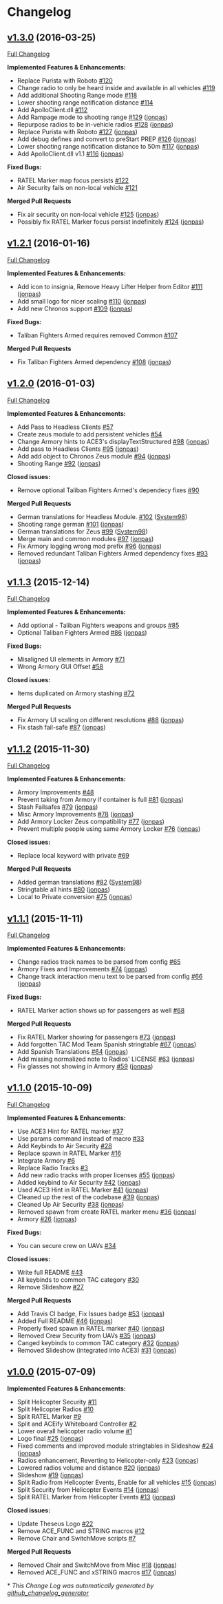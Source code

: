 # Changelog

## [v1.3.0](https://github.com/Theseus-Aegis/tac-a3-mods/tree/v1.3.0) (2016-03-25)
[Full Changelog](https://github.com/Theseus-Aegis/tac-a3-mods/compare/v1.2.1...v1.3.0)

**Implemented Features & Enhancements:**

- Replace Purista with Roboto [\#120](https://github.com/Theseus-Aegis/tac-a3-mods/issues/120)
- Change radio to only be heard inside and available in all vehicles [\#119](https://github.com/Theseus-Aegis/tac-a3-mods/issues/119)
- Add additional Shooting Range mode [\#118](https://github.com/Theseus-Aegis/tac-a3-mods/issues/118)
- Lower shooting range notification distance [\#114](https://github.com/Theseus-Aegis/tac-a3-mods/issues/114)
- Add ApolloClient.dll [\#112](https://github.com/Theseus-Aegis/tac-a3-mods/issues/112)
- Add Rampage mode to shooting range [\#129](https://github.com/Theseus-Aegis/tac-a3-mods/pull/129) ([jonpas](https://github.com/jonpas))
- Repurpose radios to be in-vehicle radios [\#128](https://github.com/Theseus-Aegis/tac-a3-mods/pull/128) ([jonpas](https://github.com/jonpas))
- Replace Purista with Roboto [\#127](https://github.com/Theseus-Aegis/tac-a3-mods/pull/127) ([jonpas](https://github.com/jonpas))
- Add debug defines and convert to preStart PREP [\#126](https://github.com/Theseus-Aegis/tac-a3-mods/pull/126) ([jonpas](https://github.com/jonpas))
- Lower shooting range notification distance to 50m [\#117](https://github.com/Theseus-Aegis/tac-a3-mods/pull/117) ([jonpas](https://github.com/jonpas))
- Add ApolloClient.dll v1.1 [\#116](https://github.com/Theseus-Aegis/tac-a3-mods/pull/116) ([jonpas](https://github.com/jonpas))

**Fixed Bugs:**

- RATEL Marker map focus persists [\#122](https://github.com/Theseus-Aegis/tac-a3-mods/issues/122)
- Air Security fails on non-local vehicle [\#121](https://github.com/Theseus-Aegis/tac-a3-mods/issues/121)

**Merged Pull Requests**

- Fix air security on non-local vehicle [\#125](https://github.com/Theseus-Aegis/tac-a3-mods/pull/125) ([jonpas](https://github.com/jonpas))
- Possibly fix RATEL Marker focus persist indefinitely [\#124](https://github.com/Theseus-Aegis/tac-a3-mods/pull/124) ([jonpas](https://github.com/jonpas))

## [v1.2.1](https://github.com/Theseus-Aegis/tac-a3-mods/tree/v1.2.1) (2016-01-16)
[Full Changelog](https://github.com/Theseus-Aegis/tac-a3-mods/compare/v1.2.0...v1.2.1)

**Implemented Features & Enhancements:**

- Add icon to insignia, Remove Heavy Lifter Helper from Editor [\#111](https://github.com/Theseus-Aegis/tac-a3-mods/pull/111) ([jonpas](https://github.com/jonpas))
- Add small logo for nicer scaling [\#110](https://github.com/Theseus-Aegis/tac-a3-mods/pull/110) ([jonpas](https://github.com/jonpas))
- Add new Chronos support [\#109](https://github.com/Theseus-Aegis/tac-a3-mods/pull/109) ([jonpas](https://github.com/jonpas))

**Fixed Bugs:**

- Taliban Fighters Armed requires removed Common [\#107](https://github.com/Theseus-Aegis/tac-a3-mods/issues/107)

**Merged Pull Requests**

- Fix Taliban Fighters Armed dependency [\#108](https://github.com/Theseus-Aegis/tac-a3-mods/pull/108) ([jonpas](https://github.com/jonpas))

## [v1.2.0](https://github.com/Theseus-Aegis/tac-a3-mods/tree/v1.2.0) (2016-01-03)
[Full Changelog](https://github.com/Theseus-Aegis/tac-a3-mods/compare/v1.1.3...v1.2.0)

**Implemented Features & Enhancements:**

- Add Pass to Headless Clients [\#57](https://github.com/Theseus-Aegis/tac-a3-mods/issues/57)
- Create zeus module to add persistent vehicles [\#54](https://github.com/Theseus-Aegis/tac-a3-mods/issues/54)
- Change Armory hints to ACE3's displayTextStructured [\#98](https://github.com/Theseus-Aegis/tac-a3-mods/pull/98) ([jonpas](https://github.com/jonpas))
- Add pass to Headless Clients [\#95](https://github.com/Theseus-Aegis/tac-a3-mods/pull/95) ([jonpas](https://github.com/jonpas))
- Add add object to Chronos Zeus module [\#94](https://github.com/Theseus-Aegis/tac-a3-mods/pull/94) ([jonpas](https://github.com/jonpas))
- Shooting Range [\#92](https://github.com/Theseus-Aegis/tac-a3-mods/pull/92) ([jonpas](https://github.com/jonpas))

**Closed issues:**

- Remove optional Taliban Fighters Armed's dependecy fixes [\#90](https://github.com/Theseus-Aegis/tac-a3-mods/issues/90)

**Merged Pull Requests**

- German translations for Headless Module. [\#102](https://github.com/Theseus-Aegis/tac-a3-mods/pull/102) ([System98](https://github.com/System98))
- Shooting range german [\#101](https://github.com/Theseus-Aegis/tac-a3-mods/pull/101) ([jonpas](https://github.com/jonpas))
- German translations for Zeus [\#99](https://github.com/Theseus-Aegis/tac-a3-mods/pull/99) ([System98](https://github.com/System98))
- Merge main and common modules [\#97](https://github.com/Theseus-Aegis/tac-a3-mods/pull/97) ([jonpas](https://github.com/jonpas))
- Fix Armory logging wrong mod prefix [\#96](https://github.com/Theseus-Aegis/tac-a3-mods/pull/96) ([jonpas](https://github.com/jonpas))
- Removed redundant Taliban Fighters Armed dependency fixes [\#93](https://github.com/Theseus-Aegis/tac-a3-mods/pull/93) ([jonpas](https://github.com/jonpas))

## [v1.1.3](https://github.com/Theseus-Aegis/tac-a3-mods/tree/v1.1.3) (2015-12-14)
[Full Changelog](https://github.com/Theseus-Aegis/tac-a3-mods/compare/v1.1.2...v1.1.3)

**Implemented Features & Enhancements:**

- Add optional - Taliban Fighters weapons and groups [\#85](https://github.com/Theseus-Aegis/tac-a3-mods/issues/85)
- Optional Taliban Fighters Armed [\#86](https://github.com/Theseus-Aegis/tac-a3-mods/pull/86) ([jonpas](https://github.com/jonpas))

**Fixed Bugs:**

- Misaligned UI elements in Armory [\#71](https://github.com/Theseus-Aegis/tac-a3-mods/issues/71)
- Wrong Armory GUI Offset [\#58](https://github.com/Theseus-Aegis/tac-a3-mods/issues/58)

**Closed issues:**

- Items duplicated on Armory stashing [\#72](https://github.com/Theseus-Aegis/tac-a3-mods/issues/72)

**Merged Pull Requests**

- Fix Armory UI scaling on different resolutions [\#88](https://github.com/Theseus-Aegis/tac-a3-mods/pull/88) ([jonpas](https://github.com/jonpas))
- Fix stash fail-safe [\#87](https://github.com/Theseus-Aegis/tac-a3-mods/pull/87) ([jonpas](https://github.com/jonpas))

## [v1.1.2](https://github.com/Theseus-Aegis/tac-a3-mods/tree/v1.1.2) (2015-11-30)
[Full Changelog](https://github.com/Theseus-Aegis/tac-a3-mods/compare/v1.1.1...v1.1.2)

**Implemented Features & Enhancements:**

- Armory Improvements [\#48](https://github.com/Theseus-Aegis/tac-a3-mods/issues/48)
- Prevent taking from Armory if container is full [\#81](https://github.com/Theseus-Aegis/tac-a3-mods/pull/81) ([jonpas](https://github.com/jonpas))
- Stash Failsafes [\#79](https://github.com/Theseus-Aegis/tac-a3-mods/pull/79) ([jonpas](https://github.com/jonpas))
- Misc Armory Improvements [\#78](https://github.com/Theseus-Aegis/tac-a3-mods/pull/78) ([jonpas](https://github.com/jonpas))
- Add Armory Locker Zeus compatibility [\#77](https://github.com/Theseus-Aegis/tac-a3-mods/pull/77) ([jonpas](https://github.com/jonpas))
- Prevent multiple people using same Armory Locker [\#76](https://github.com/Theseus-Aegis/tac-a3-mods/pull/76) ([jonpas](https://github.com/jonpas))

**Closed issues:**

- Replace local keyword with private [\#69](https://github.com/Theseus-Aegis/tac-a3-mods/issues/69)

**Merged Pull Requests**

- Added german translations [\#82](https://github.com/Theseus-Aegis/tac-a3-mods/pull/82) ([System98](https://github.com/System98))
- Stringtable all hints [\#80](https://github.com/Theseus-Aegis/tac-a3-mods/pull/80) ([jonpas](https://github.com/jonpas))
- Local to Private conversion [\#75](https://github.com/Theseus-Aegis/tac-a3-mods/pull/75) ([jonpas](https://github.com/jonpas))

## [v1.1.1](https://github.com/Theseus-Aegis/tac-a3-mods/tree/v1.1.1) (2015-11-11)
[Full Changelog](https://github.com/Theseus-Aegis/tac-a3-mods/compare/v1.1.0...v1.1.1)

**Implemented Features & Enhancements:**

- Change radios track names to be parsed from config [\#65](https://github.com/Theseus-Aegis/tac-a3-mods/issues/65)
- Armory Fixes and Improvements [\#74](https://github.com/Theseus-Aegis/tac-a3-mods/pull/74) ([jonpas](https://github.com/jonpas))
- Change track interaction menu text to be parsed from config [\#66](https://github.com/Theseus-Aegis/tac-a3-mods/pull/66) ([jonpas](https://github.com/jonpas))

**Fixed Bugs:**

- RATEL Marker action shows up for passengers as well [\#68](https://github.com/Theseus-Aegis/tac-a3-mods/issues/68)

**Merged Pull Requests**

- Fix RATEL Marker showing for passengers [\#73](https://github.com/Theseus-Aegis/tac-a3-mods/pull/73) ([jonpas](https://github.com/jonpas))
- Add forgotten TAC Mod Team Spanish stringtable [\#67](https://github.com/Theseus-Aegis/tac-a3-mods/pull/67) ([jonpas](https://github.com/jonpas))
- Add Spanish Translations [\#64](https://github.com/Theseus-Aegis/tac-a3-mods/pull/64) ([jonpas](https://github.com/jonpas))
- Add missing normalized note to Radios' LICENSE [\#63](https://github.com/Theseus-Aegis/tac-a3-mods/pull/63) ([jonpas](https://github.com/jonpas))
- Fix glasses not showing in Armory [\#59](https://github.com/Theseus-Aegis/tac-a3-mods/pull/59) ([jonpas](https://github.com/jonpas))

## [v1.1.0](https://github.com/Theseus-Aegis/tac-a3-mods/tree/v1.1.0) (2015-10-09)
[Full Changelog](https://github.com/Theseus-Aegis/tac-a3-mods/compare/v1.0.0...v1.1.0)

**Implemented Features & Enhancements:**

- Use ACE3 Hint for RATEL marker [\#37](https://github.com/Theseus-Aegis/tac-a3-mods/issues/37)
- Use params command instead of macro [\#33](https://github.com/Theseus-Aegis/tac-a3-mods/issues/33)
- Add Keybinds to Air Security [\#28](https://github.com/Theseus-Aegis/tac-a3-mods/issues/28)
- Replace spawn in RATEL Marker [\#16](https://github.com/Theseus-Aegis/tac-a3-mods/issues/16)
- Integrate Armory [\#6](https://github.com/Theseus-Aegis/tac-a3-mods/issues/6)
- Replace Radio Tracks [\#3](https://github.com/Theseus-Aegis/tac-a3-mods/issues/3)
- Add new radio tracks with proper licenses [\#55](https://github.com/Theseus-Aegis/tac-a3-mods/pull/55) ([jonpas](https://github.com/jonpas))
- Added keybind to Air Security [\#42](https://github.com/Theseus-Aegis/tac-a3-mods/pull/42) ([jonpas](https://github.com/jonpas))
- Used ACE3 Hint in RATEL Marker [\#41](https://github.com/Theseus-Aegis/tac-a3-mods/pull/41) ([jonpas](https://github.com/jonpas))
- Cleaned up the rest of the codebase [\#39](https://github.com/Theseus-Aegis/tac-a3-mods/pull/39) ([jonpas](https://github.com/jonpas))
- Cleaned Up Air Security [\#38](https://github.com/Theseus-Aegis/tac-a3-mods/pull/38) ([jonpas](https://github.com/jonpas))
- Removed spawn from create RATEL marker menu [\#36](https://github.com/Theseus-Aegis/tac-a3-mods/pull/36) ([jonpas](https://github.com/jonpas))
- Armory [\#26](https://github.com/Theseus-Aegis/tac-a3-mods/pull/26) ([jonpas](https://github.com/jonpas))

**Fixed Bugs:**

- You can secure crew on UAVs [\#34](https://github.com/Theseus-Aegis/tac-a3-mods/issues/34)

**Closed issues:**

- Write full README [\#43](https://github.com/Theseus-Aegis/tac-a3-mods/issues/43)
- All keybinds to common TAC category [\#30](https://github.com/Theseus-Aegis/tac-a3-mods/issues/30)
- Remove Slideshow [\#27](https://github.com/Theseus-Aegis/tac-a3-mods/issues/27)

**Merged Pull Requests**

- Add Travis CI badge, Fix Issues badge [\#53](https://github.com/Theseus-Aegis/tac-a3-mods/pull/53) ([jonpas](https://github.com/jonpas))
- Added Full README [\#46](https://github.com/Theseus-Aegis/tac-a3-mods/pull/46) ([jonpas](https://github.com/jonpas))
- Properly fixed spawn in RATEL marker [\#40](https://github.com/Theseus-Aegis/tac-a3-mods/pull/40) ([jonpas](https://github.com/jonpas))
- Removed Crew Security from UAVs [\#35](https://github.com/Theseus-Aegis/tac-a3-mods/pull/35) ([jonpas](https://github.com/jonpas))
- Canged keybinds to common TAC category [\#32](https://github.com/Theseus-Aegis/tac-a3-mods/pull/32) ([jonpas](https://github.com/jonpas))
- Removed Slideshow \(integrated into ACE3\) [\#31](https://github.com/Theseus-Aegis/tac-a3-mods/pull/31) ([jonpas](https://github.com/jonpas))

## [v1.0.0](https://github.com/Theseus-Aegis/tac-a3-mods/tree/v1.0.0) (2015-07-09)
**Implemented Features & Enhancements:**

- Split Helicopter Security [\#11](https://github.com/Theseus-Aegis/tac-a3-mods/issues/11)
- Split Helicopter Radios [\#10](https://github.com/Theseus-Aegis/tac-a3-mods/issues/10)
- Split RATEL Marker [\#9](https://github.com/Theseus-Aegis/tac-a3-mods/issues/9)
- Split and ACEify Whiteboard Controller [\#2](https://github.com/Theseus-Aegis/tac-a3-mods/issues/2)
- Lower overall helicopter radio volume [\#1](https://github.com/Theseus-Aegis/tac-a3-mods/issues/1)
- Logo final [\#25](https://github.com/Theseus-Aegis/tac-a3-mods/pull/25) ([jonpas](https://github.com/jonpas))
- Fixed comments and improved module stringtables in Slideshow [\#24](https://github.com/Theseus-Aegis/tac-a3-mods/pull/24) ([jonpas](https://github.com/jonpas))
- Radios enhancement, Reverting to Helicopter-only [\#23](https://github.com/Theseus-Aegis/tac-a3-mods/pull/23) ([jonpas](https://github.com/jonpas))
- Lowered radios volume and distance [\#20](https://github.com/Theseus-Aegis/tac-a3-mods/pull/20) ([jonpas](https://github.com/jonpas))
- Slideshow [\#19](https://github.com/Theseus-Aegis/tac-a3-mods/pull/19) ([jonpas](https://github.com/jonpas))
- Split Radio from Helicopter Events, Enable for all vehicles [\#15](https://github.com/Theseus-Aegis/tac-a3-mods/pull/15) ([jonpas](https://github.com/jonpas))
- Split Security from Helicopter Events [\#14](https://github.com/Theseus-Aegis/tac-a3-mods/pull/14) ([jonpas](https://github.com/jonpas))
- Split RATEL Marker from Helicopter Events [\#13](https://github.com/Theseus-Aegis/tac-a3-mods/pull/13) ([jonpas](https://github.com/jonpas))

**Closed issues:**

- Update Theseus Logo [\#22](https://github.com/Theseus-Aegis/tac-a3-mods/issues/22)
- Remove ACE\_FUNC and STRING macros [\#12](https://github.com/Theseus-Aegis/tac-a3-mods/issues/12)
- Remove Chair and SwitchMove scripts [\#7](https://github.com/Theseus-Aegis/tac-a3-mods/issues/7)

**Merged Pull Requests**

- Removed Chair and SwitchMove from Misc [\#18](https://github.com/Theseus-Aegis/tac-a3-mods/pull/18) ([jonpas](https://github.com/jonpas))
- Removed ACE\_FUNC and xSTRING macros [\#17](https://github.com/Theseus-Aegis/tac-a3-mods/pull/17) ([jonpas](https://github.com/jonpas))



\* *This Change Log was automatically generated by [github_changelog_generator](https://github.com/skywinder/Github-Changelog-Generator)*